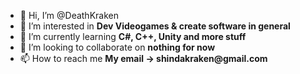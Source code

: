 - 👋 Hi, I’m @DeathKraken
- 👀 I’m interested in __Dev Videogames & create software in general__
- 🌱 I’m currently learning __C#, C++, Unity and more stuff__
- 💞️ I’m looking to collaborate on __nothing for now__
- 📫 How to reach me __My email -> shindakraken@gmail.com__

<!---
DeathKraken/DeathKraken is a ✨ special ✨ repository because its `README.md` (this file) appears on your GitHub profile.
You can click the Preview link to take a look at your changes.
--->
